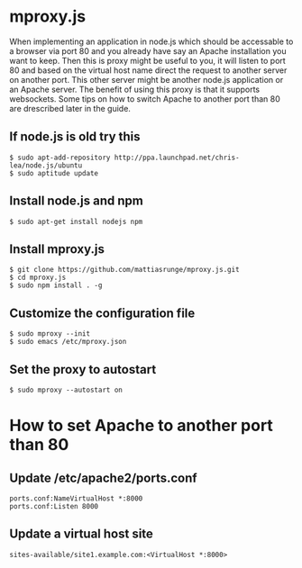 # mproxy.js

When implementing an application in node.js which should be accessable to a browser via port 80 and you already have say an Apache installation you want to keep.
Then this is proxy might be useful to you, it will listen to port 80 and based on the virtual host name direct the request to another server on another port.
This other server might be another node.js application or an Apache server. The benefit of using this proxy is that it supports websockets. Some tips on how to switch Apache to another port than 80 are drescribed later in the guide.


## If node.js is old try this

    $ sudo apt-add-repository http://ppa.launchpad.net/chris-lea/node.js/ubuntu
    $ sudo aptitude update


## Install node.js and npm

    $ sudo apt-get install nodejs npm


## Install mproxy.js

    $ git clone https://github.com/mattiasrunge/mproxy.js.git
    $ cd mproxy.js
    $ sudo npm install . -g


## Customize the configuration file

    $ sudo mproxy --init
    $ sudo emacs /etc/mproxy.json


## Set the proxy to autostart

    $ sudo mproxy --autostart on
 
 
# How to set Apache to another port than 80

## Update /etc/apache2/ports.conf
    
    ports.conf:NameVirtualHost *:8000
    ports.conf:Listen 8000
    
## Update a virtual host site

    sites-available/site1.example.com:<VirtualHost *:8000>

